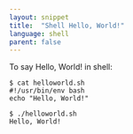 ```yaml
---
layout: snippet
title:  "Shell Hello, World!"
language: shell
parent: false
---
```


To say Hello, World! in shell:

``` shell
$ cat helloworld.sh
#!/usr/bin/env bash
echo "Hello, World!"

$ ./helloworld.sh
Hello, World!
```


